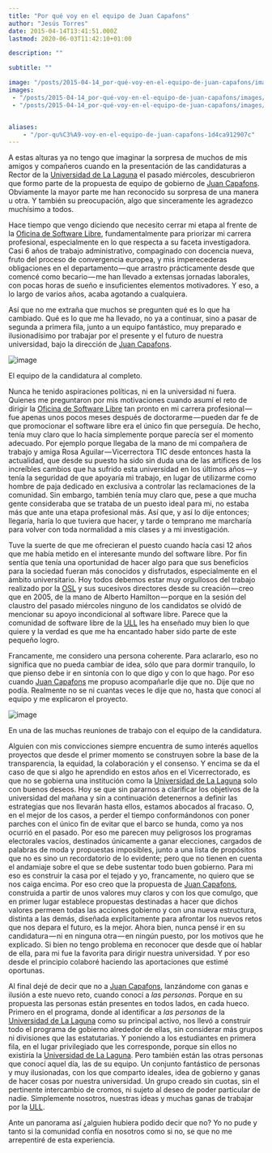 ```yaml
---
title: "Por qué voy en el equipo de Juan Capafons"
author: "Jesús Torres"
date: 2015-04-14T13:41:51.000Z
lastmod: 2020-06-03T11:42:10+01:00

description: ""

subtitle: ""

image: "/posts/2015-04-14_por-qué-voy-en-el-equipo-de-juan-capafons/images/1.jpg" 
images:
 - "/posts/2015-04-14_por-qué-voy-en-el-equipo-de-juan-capafons/images/1.jpg" 
 - "/posts/2015-04-14_por-qué-voy-en-el-equipo-de-juan-capafons/images/2.jpg" 


aliases:
    - "/por-qu%C3%A9-voy-en-el-equipo-de-juan-capafons-1d4ca912907c"
---
```


A estas alturas ya no tengo que imaginar la sorpresa de muchos de mis amigos y compañeros cuando en la presentación de las candidaturas a Rector de la [Universidad de La Laguna](http://www.ull.es/) el pasado miércoles, descubrieron que formo parte de la propuesta de equipo de gobierno de [Juan Capafons](http://web.archive.org/web/20150415003659/http://www.capafons2015.es:80/). Obviamente la mayor parte me han reconocido su sorpresa de una manera u otra. Y también su preocupación, algo que sinceramente les agradezco muchísimo a todos.

Hace tiempo que vengo diciendo que necesito cerrar mi etapa al frente de la [Oficina de Software Libre](http://osl.ull.es/), fundamentalmente para priorizar mi carrera profesional, especialmente en lo que respecta a su faceta investigadora. Casi 6 años de trabajo administrativo, compaginado con docencia nueva, fruto del proceso de convergencia europea, y mis imperecederas obligaciones en el departamento — que arrastro prácticamente desde que comencé como becario — me han llevado a extensas jornadas laborales, con pocas horas de sueño e insuficientes elementos motivadores. Y eso, a lo largo de varios años, acaba agotando a cualquiera.

Así que no me extraña que muchos se pregunten qué es lo que ha cambiado. Qué es lo que me ha llevado, no ya a continuar, sino a pasar de segunda a primera fila, junto a un equipo fantástico, muy preparado e ilusionadísimo por trabajar por el presente y el futuro de nuestra universidad, bajo la dirección de [Juan Capafons](http://web.archive.org/web/20150415003659/http://www.capafons2015.es:80/).



![image](https://jmtorres.webs.ull.es/me/wp-content/uploads/2015/04/equipo-capafons-1024x683.jpg)

El equipo de la candidatura al completo.

Nunca he tenido aspiraciones políticas, ni en la universidad ni fuera. Quienes me preguntaron por mis motivaciones cuando asumí el reto de dirigir la [Oficina de Software Libre](http://osl.ull.es/) tan pronto en mi carrera profesional — fue apenas unos pocos meses después de doctorarme — pueden dar fe de que promocionar el software libre era el único fin que perseguía. De hecho, tenía muy claro que lo hacía simplemente porque parecía ser el momento adecuado. Por ejemplo porque llegaba de la mano de mi compañera de trabajo y amiga Rosa Aguilar — Vicerrectora TIC desde entonces hasta la actualidad, que desde su puesto ha sido sin duda una de las artífices de los increíbles cambios que ha sufrido esta universidad en los últimos años — y tenía la seguridad de que apoyaría mi trabajo, en lugar de utilizarme como hombre de paja dedicado en exclusiva a controlar las reclamaciones de la comunidad. Sin embargo, también tenía muy claro que, pese a que mucha gente consideraba que se trataba de un puesto ideal para mi, no estaba más que ante una etapa profesional más. Así que, y así lo dije entonces; llegaría, haría lo que tuviera que hacer, y tarde o temprano me marcharía para volver con toda normalidad a mis clases y a mi investigación.

Tuve la suerte de que me ofrecieran el puesto cuando hacía casi 12 años que me había metido en el interesante mundo del software libre. Por fin sentía que tenía una oportunidad de hacer algo para que sus beneficios para la sociedad fueran más conocidos y disfrutados, especialmente en el ámbito universitario. Hoy todos debemos estar muy orgullosos del trabajo realizado por la [OSL](http://osl.ull.es/) y sus sucesivos directores desde su creación — creo que en 2005, de la mano de Alberto Hamilton — porque en la sesión del claustro del pasado miércoles ninguno de los candidatos se olvidó de mencionar su apoyo incondicional al software libre. Parece que la comunidad de software libre de la [ULL](http://www.ull.es/) les ha enseñado muy bien lo que quiere y la verdad es que me ha encantado haber sido parte de este pequeño logro.

Francamente, me considero una persona coherente. Para aclararlo, eso no significa que no pueda cambiar de idea, sólo que para dormir tranquilo, lo que pienso debe ir en sintonía con lo que digo y con lo que hago. Por eso cuando [Juan Capafons](http://web.archive.org/web/20150415003659/http://www.capafons2015.es:80/) me propuso acompañarle dije que no. Dije que no podía. Realmente no se ni cuantas veces le dije que no, hasta que conocí al equipo y me explicaron el proyecto.



![image](https://jmtorres.webs.ull.es/me/wp-content/uploads/2015/04/hablando-con-juan-1024x683.jpg)

En una de las muchas reuniones de trabajo con el equipo de la candidatura.

Alguien con mis convicciones siempre encuentra de sumo interés aquellos proyectos que desde el primer momento se construyen sobre la base de la transparencia, la equidad, la colaboración y el consenso. Y encima se da el caso de que si algo he aprendido en estos años en el Vicerrectorado, es que no se gobierna una institución como la [Universidad de La Laguna](http://www.ull.es/) solo con buenos deseos. Hoy se que sin pararnos a clarificar los objetivos de la universidad del mañana y sin a continuación detenernos a definir las estrategias que nos llevarán hasta ellos, estamos abocados al fracaso. O, en el mejor de los casos, a perder el tiempo conformándonos con poner parches con el único fin de evitar que el barco se hunda, como ya nos ocurrió en el pasado. Por eso me parecen muy peligrosos los programas electorales vacíos, destinados únicamente a ganar elecciones, cargados de palabras de moda y propuestas imposibles, junto a una lista de propósitos que no es sino un recordatorio de lo evidente; pero que no tienen en cuenta el andamiaje sobre el que se debe sustentar todo buen gobierno. Para mi eso es construir la casa por el tejado y yo, francamente, no quiero que se nos caiga encima. Por eso creo que la propuesta de [Juan Capafons](http://web.archive.org/web/20150415003659/http://www.capafons2015.es:80/), construida a partir de unos valores muy claros y con los que comulgo, que en primer lugar establece propuestas destinadas a hacer que dichos valores permeen todas las acciones gobierno y con una nueva estructura, distinta a las demás, diseñada explicitamente para afrontar los nuevos retos que nos depara el futuro, es la mejor. Ahora bien, nunca pensé ir en su candidatura — ni en ninguna otra — en ningún puesto, por los motivos que he explicado. Si bien no tengo problema en reconocer que desde que oí hablar de ella, para mi fue la favorita para dirigir nuestra universidad. Y por eso desde el principio colaboré haciendo las aportaciones que estimé oportunas.

Al final dejé de decir que no a [Juan Capafons](http://web.archive.org/web/20150415003659/http://www.capafons2015.es:80/), lanzándome con ganas e ilusión a este nuevo reto, cuando conocí a _las personas_. Porque en su propuesta las personas están presentes en todos lados, en cada hueco. Primero en el programa, donde al identificar a _las personas_ de la [Universidad de La Laguna](http://www.ull.es/) como su principal activo, nos llevó a construir todo el programa de gobierno alrededor de ellas, sin considerar más grupos ni divisiones que las estatutarias. Y poniendo a los estudiantes en primera fila, en el lugar privilegiado que les corresponde, porque sin ellos no existiría la [Universidad de La Laguna](http://www.ull.es/). Pero también están las otras personas que conocí aquel día, las de su equipo. Un conjunto fantástico de personas y muy ilusionadas, con los que comparto ideales, idea de gobierno y ganas de hacer cosas por nuestra universidad. Un grupo creado sin cuotas, sin el pertinente intercambio de cromos, ni sujeto al deseo de poder particular de nadie. Simplemente nosotros, nuestras ideas y muchas ganas de trabajar por la [ULL](http://www.ull.es/).

Ante un panorama así ¿alguien hubiera podido decir que no? Yo no pude y tanto si la comunidad confía en nosotros como si no, se que no me arrepentiré de esta experiencia.
